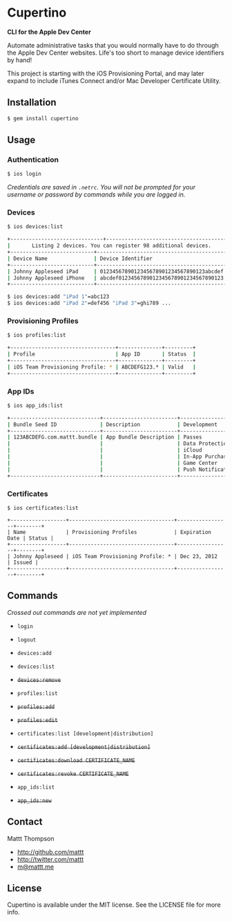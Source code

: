 # Cupertino
**CLI for the Apple Dev Center**

Automate administrative tasks that you would normally have to do through the Apple Dev Center websites. Life's too short to manage device identifiers by hand!

This project is starting with the iOS Provisioning Portal, and may later expand to include iTunes Connect and/or Mac Developer Certificate Utility.

## Installation

```sh
$ gem install cupertino
```

## Usage

### Authentication

```sh
$ ios login
```

_Credentials are saved in `.netrc`. You will not be prompted for your username or password by commands  while you are logged in._

### Devices

```sh
$ ios devices:list

+------------------------------+---------------------------------------+
|       Listing 2 devices. You can register 98 additional devices.     |
+---------------------------+------------------------------------------+
| Device Name               | Device Identifier                        |
+---------------------------+------------------------------------------+
| Johnny Appleseed iPad     | 0123456789012345678901234567890123abcdef |
| Johnny Appleseed iPhone   | abcdef0123456789012345678901234567890123 |
+---------------------------+------------------------------------------+

$ ios devices:add "iPad 1"=abc123
$ ios devices:add "iPad 2"=def456 "iPad 3"=ghi789 ...
```

### Provisioning Profiles

```sh
$ ios profiles:list

+----------------------------------+--------------+---------+
| Profile                          | App ID       | Status  |
+----------------------------------+--------------+---------+
| iOS Team Provisioning Profile: * | ABCDEFG123.* | Valid   |
+----------------------------------+--------------+---------+
```

### App IDs

```sh
$ ios app_ids:list

+-----------------------------+------------------------+-------------------+-------------------+
| Bundle Seed ID              | Description            | Development       | Distribution      |
+-----------------------------+------------------------+-------------------+-------------------+
| 123ABCDEFG.com.mattt.bundle | App Bundle Description | Passes            | Passes            |
|                             |                        | Data Protection   | Data Protection   |
|                             |                        | iCloud            | iCloud            |
|                             |                        | In-App Purchase   | In-App Purchase   |
|                             |                        | Game Center       | Game Center       |
|                             |                        | Push Notification | Push Notification |
+-----------------------------+------------------------+-------------------+-------------------+
```

### Certificates

```
$ ios certificates:list

+------------------+----------------------------------+-----------------+--------+
| Name             | Provisioning Profiles            | Expiration Date | Status |
+------------------+----------------------------------+-----------------+--------+
| Johnny Appleseed | iOS Team Provisioning Profile: * | Dec 23, 2012    | Issued |
+------------------+----------------------------------+-----------------+--------+
```

## Commands

_Crossed out commands are not yet implemented_

- `login`
- `logout`

- `devices:add`
- `devices:list`
- ~~`devices:remove`~~

- `profiles:list`
- ~~`profiles:add`~~
- ~~`profiles:edit`~~

- `certificates:list [development|distribution]`
- ~~`certificates:add [development|distribution]`~~
- ~~`certificates:download CERTIFICATE_NAME`~~
- ~~`certificates:revoke CERTIFICATE_NAME`~~

- `app_ids:list`
- ~~`app_ids:new`~~

## Contact

Mattt Thompson

- http://github.com/mattt
- http://twitter.com/mattt
- m@mattt.me

## License

Cupertino is available under the MIT license. See the LICENSE file for more info.
